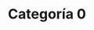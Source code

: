 ---
title: Categoría 0
seo: null # string
slug: categoria-0
description: null # string
image: null # string
category: []
toc: false
draft: false
noindex: true
translationKey: categoria-0
---
